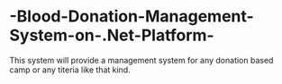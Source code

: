 # -Blood-Donation-Management-System-on-.Net-Platform-
This system will provide a management system for any donation based camp or any titeria like that kind.
